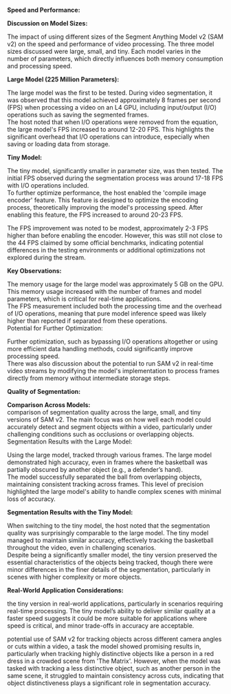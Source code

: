 **Speed and Performance:**

**Discussion on Model Sizes:**

The impact of using different sizes of the Segment Anything Model v2 (SAM v2) on the speed and performance of video processing. The three model sizes discussed were large, small, and tiny. Each model varies in the number of parameters, which directly influences both memory consumption and processing speed.

**Large Model (225 Million Parameters):**

The large model was the first to be tested. During video segmentation, it was observed that this model achieved approximately 8 frames per second (FPS) when processing a video on an L4 GPU, including input/output (I/O) operations such as saving the segmented frames.  
The host noted that when I/O operations were removed from the equation, the large model's FPS increased to around 12-20 FPS. This highlights the significant overhead that I/O operations can introduce, especially when saving or loading data from storage.

**Tiny Model:**

The tiny model, significantly smaller in parameter size, was then tested. The initial FPS observed during the segmentation process was around 17-18 FPS with I/O operations included.  
To further optimize performance, the host enabled the 'compile image encoder' feature. This feature is designed to optimize the encoding process, theoretically improving the model's processing speed. After enabling this feature, the FPS increased to around 20-23 FPS.

The FPS improvement was noted to be modest, approximately 2-3 FPS higher than before enabling the encoder. However, this was still not close to the 44 FPS claimed by some official benchmarks, indicating potential differences in the testing environments or additional optimizations not explored during the stream.

**Key Observations:**

The memory usage for the large model was approximately 5 GB on the GPU. This memory usage increased with the number of frames and model parameters, which is critical for real-time applications.  
The FPS measurement included both the processing time and the overhead of I/O operations, meaning that pure model inference speed was likely higher than reported if separated from these operations.  
Potential for Further Optimization:

Further optimization, such as bypassing I/O operations altogether or using more efficient data handling methods, could significantly improve processing speed.  
There was also discussion about the potential to run SAM v2 in real-time video streams by modifying the model's implementation to process frames directly from memory without intermediate storage steps.

**Quality of Segmentation:**

**Comparison Across Models:**  
comparison of segmentation quality across the large, small, and tiny versions of SAM v2. The main focus was on how well each model could accurately detect and segment objects within a video, particularly under challenging conditions such as occlusions or overlapping objects.  
Segmentation Results with the Large Model:

Using the large model, tracked through various frames. The large model demonstrated high accuracy, even in frames where the basketball was partially obscured by another object (e.g., a defender’s hand).  
The model successfully separated the ball from overlapping objects, maintaining consistent tracking across frames. This level of precision highlighted the large model's ability to handle complex scenes with minimal loss of accuracy.

**Segmentation Results with the Tiny Model:**

When switching to the tiny model, the host noted that the segmentation quality was surprisingly comparable to the large model. The tiny model managed to maintain similar accuracy, effectively tracking the basketball throughout the video, even in challenging scenarios.  
Despite being a significantly smaller model, the tiny version preserved the essential characteristics of the objects being tracked, though there were minor differences in the finer details of the segmentation, particularly in scenes with higher complexity or more objects.

**Real-World Application Considerations:**

the tiny version in real-world applications, particularly in scenarios requiring real-time processing. The tiny model’s ability to deliver similar quality at a faster speed suggests it could be more suitable for applications where speed is critical, and minor trade-offs in accuracy are acceptable.

potential use of SAM v2 for tracking objects across different camera angles or cuts within a video, a task the model showed promising results in, particularly when tracking highly distinctive objects like a person in a red dress in a crowded scene from 'The Matrix'. However, when the model was tasked with tracking a less distinctive object, such as another person in the same scene, it struggled to maintain consistency across cuts, indicating that object distinctiveness plays a significant role in segmentation accuracy.